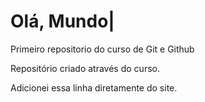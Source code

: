 # Olá, Mundo|
 Primeiro repositorio do curso de Git e Github

 Repositório criado através do curso.
 
 Adicionei essa linha diretamente do site.
 
